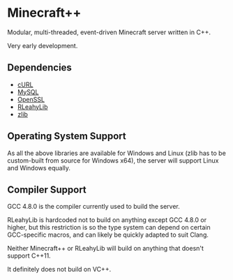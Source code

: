 Minecraft++
===========

Modular, multi-threaded, event-driven Minecraft server written in C++.

Very early development.

Dependencies
------------

- [cURL](http://curl.haxx.se/)
- [MySQL](http://dev.mysql.com/doc/refman/5.6/en/c-api.html)
- [OpenSSL](http://www.openssl.org/)
- [RLeahyLib](https://github.com/RobertLeahy/RLeahyLib)
- [zlib](http://zlib.net/)

Operating System Support
------------------------

As all the above libraries are available for Windows and Linux (zlib has to be custom-built from source for Windows x64), the server will support Linux and Windows equally.

Compiler Support
----------------

GCC 4.8.0 is the compiler currently used to build the server.

RLeahyLib is hardcoded not to build on anything except GCC 4.8.0 or higher, but this restriction is so the type system can depend on certain GCC-specific macros, and can likely be quickly adapted to suit Clang.

Neither Minecraft++ or RLeahyLib will build on anything that doesn't support C++11.

It definitely does not build on VC++.